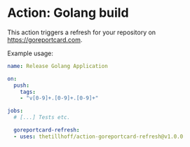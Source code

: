 # Action: Golang build

This action triggers a refresh for your repository on https://goreportcard.com.


Example usage:
```yaml
name: Release Golang Application

on:
  push:
    tags:
    - "v[0-9]+.[0-9]+.[0-9]+"

jobs:
  # [...] Tests etc.

  goreportcard-refresh:
  - uses: thetillhoff/action-goreportcard-refresh@v1.0.0
```
